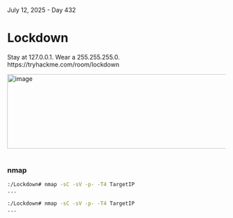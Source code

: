 <p>July 12, 2025 - Day 432</p>
<h1>Lockdown</h1>
<p>Stay at 127.0.0.1. Wear a 255.255.255.0.<br>
https://tryhackme.com/room/lockdown</p>

<img width="1920" height="172" alt="image" src="https://github.com/user-attachments/assets/aeaeb9d1-1161-4052-9b74-89af6ce714a1" />


<br>
<br>

<h3>nmap</h3>

```bash
:/Lockdown# nmap -sC -sV -p- -T4 TargetIP
...

```


```bash
:/Lockdown# nmap -sC -sV -p- -T4 TargetIP
...

```
